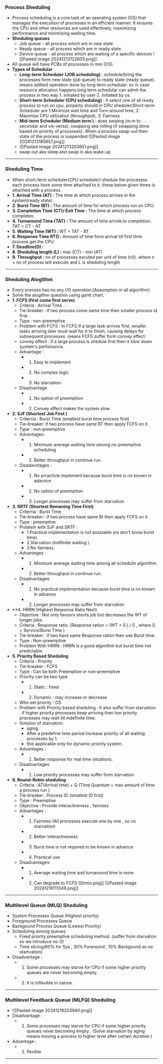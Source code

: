 ### **Process Sheduling**
- Process scheduling is a core task of an operating system (OS) that manages the execution of processes in an efficient manner. It ensures the CPU and other resources are used effectively, maximizing performance and minimizing waiting time.
- **Sheduling queues**
	- Job queue - all process which are in new state
	- Ready queue - all process which are in ready state
	- Device queue -  all process which are waiting of a specific devices
	![[Pasted image 20241213122605.png]]
- All queue will have PCBs of processes in mm (OS). 
- **Types of Schedular**
	- **Long-term Scheduler (JOB scheduling)** : schedule/bring the processes form new state (job queue) to ready state (ready queue). means aditted operation done by long term schedular. so in case resource allocation happens.long term schedular can admit the process in two way 1. initiated by user 2. initiated by os.
	- **Short-term Scheduler (CPU scheduling)** : It select one of all ready process to run on cpu. property should in CPU sheduler/Short-term Scheduler are 1.Minimize wait time and Turn-around time, 2. Maximize CPU utilization (throughput), 3. Fairness  
	- **Mid-term Scheduler (Medium term )** : does swiping (m.m to secondar and vis-versa).  swapping aka rolling (if swapping done based on priority of processes). When a process swap-out then state of the process is suspended               ![[Pasted image 20241213185657.png]]
	- ![[Pasted image 20241213203651.png]]
	-  swap out aka sleep and swap in aka wake-up
---
### **Sheduling Time**
- When short-term scheduler(CPU scheduler) shedule the procesess each process have some time attached to it. these below given times is attached with a process.
- **1. Arrival Time (AT) :** The time at which process arrives in the system(ready state).  
- **2. Burst Time (BT) :**  The amount of time for which process run on CPU.  
- **3. Completion Time (CT)/ Exit Time :**  The time at which process completes.
- **4. Turnaround Time (TAT) :** The amount  of time arrivle to completion. TAT = CT - AT 
- **5. Waiting Time (WT) :** WT = TAT - BT 
- **6. Response Time RT() :** Amount of time form arrival till first time process get the CPU.
- **7. Deadline(D) :** 
- **8. Sheduling length (L) :** max (CT) - min (AT)
- **9. Throughput :** no of processes excuted per unit of time (n/l). where n = no of process will execute and L is sheduling length 

---
### **Sheduling Alogithm**
- Every process has no any I/O operation.[Assumption in all algorithm]  
- Solve the alogithm question using gantt chart.
- **1. FCFS (first come first serve)**
	- Criteria : Arrival Time .
	- Tie-breaker : if two process come same time then smaller process id first.
	- Type : non-preemptive 
	- Problem with FCFS : In FCFS If a large task arrives first, smaller tasks arriving later must wait for it to finish, causing delays for subsequent processes. means FCFS suffer form convey effect.
	- convey effect : if a large process is shedule first then it slow down system's perfomance.
	- Advantage :
		- 1. Easy to implement
		- 2. No complex logic
		- 3. No starvation
	- Disadvantage
		- 1. No option of preemption
		- 2. Convey effect makes the system slow
- **2. SJF (Shortest Job First )**
	- Criterria : Burst Time (smallest burst time process first)
	- Tie-breaker: if two process have same BT then apply FCFS on it.
	- Type : non-preemptive
	- Advantages:
		- 1. Minimum average waiting time among no-preemptive scheduling
		- 2. Better throughput in continue run.
	- Disadavntages :
		- 1. No prracticle implement because burst time is no known in adavnce
		- 2. No option of preemption
		- 3. Longer processes may suffer from starvation
- **3. SRTF (Shortest Remaning Time First)**
	- Criterria : Burst Time
	- Tie-breaker : if two process have same Bt then apply FCFS on it.
	- Type : preemptive 
	- Problem with SJF and SRTF :
		- 1.Practical implementation is not possiable (os don't know burst time). 
		- 2.Starvation (indifinite waiting ). 
		- 3.No fairness.
	- Advanteges :
		- 1. Minimum average waiting time among all schedulin algorithm.
		- 2. Better throughput in continue run.
	- Disadvantages:
		- 1. No practical implementation because burst time is no known in advance
		- 2. Longer processes may suffer from starvation
-  **4. HRRN (Highest Response Ratio Next)
	- Objective : Not only favours shorts job but decreases the WT of longer jobs.
	- Criteria : Response ratio. (Response ration = (WT + S ) / S , where S = Service/Burst Time )
	- Tie-breaker : if two have same Response ration then use Burst time.
	- Type : Non-preemptive
	- Problem With HRRN : HRRN is a good algorithm but burst time not predictable.
- **5. Priority Based Sheduling**
	- Criteria : Priority 
	- Tie-breaker : FCFS
	- Type : Can be both  Preemptive or non-preemptive
	- Priority can be two type
		- 1. Static : fixed 
		- 2. Dynamic : may increase or decrease 
	- Who set priority : OS
	-  Problem with Priority based sheduling : It also suffer from starvation . if higher priority processes keep arriving then low priority processes may wait till indefinite time.  
	- Solution of starvation: 
		- aging.
		- After a predefine time period increase priority of all waiting processes by 1.
		- this applicable only for dynamic priority system.
	- Advantages :
		- 1. Better response for real time situations.
	- Disadvantages
		- 1. Low priority processes may suffer form starvation 
-  **6. Round-Robin sheduling**
	- Criteria : AT(Arrival time) + Q (Time Quantum = max amount of time a process run ) 
	- Tie-breaker : Process ID (smallest ID first)
	- Type : Preemptive
	- Objective : Provide interactiveness , fairness 
	- Advantages :
		- 1. Fairness (All processes execute one by one , so no starvation)
		- 2. Better Interactiveness
		- 3. Burst time is not required to be known in advance 
	    -  4. Practical use 
	- Disadvantages:
		- 1. Average waiting time and turnaround time is more 
		- 2. Can degrade to FCFS
	  ![[trmo.png]]
	![[Pasted image 20241216111349.png]]

---
### **Multilevel Queue (MLQ) Sheduling**
- System Processes Queue (Highest priority)
- Foreground Processes Queue
- Backgound Process Queue  (Lowest Priority)
- Scheduling among queues
	- Fixed priority preemptive scheduling method .(suffer from starvation so we introduce no-2)
	- Time slicing(60% for Sys , 30% Foreround , 10% Backgound so no startvation)
- Disadvantage :
	- 1. Some processes may starve for CPU if some higher priority queues are never becoming empty.
	- 2. It is inflexible in nature.

---
### **Multilevel Feedback Queue (MLFQ) Sheduling**
- ![[Pasted image 20241216203940.png]]
- Disadvantage  : 
	- 1. Some processes may starve for CPU if some higher priority queues never becoming empty . (Solve starvation by aging means moving a process to higher level after certain duration )
- Advantage : 
	- 1. flexible 


---
